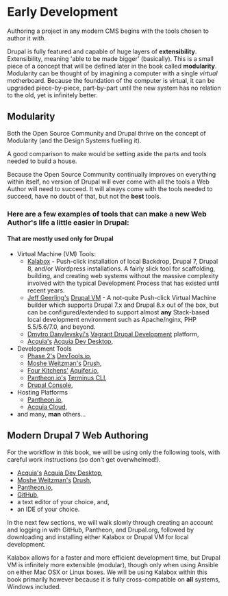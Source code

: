 # Early Development

Authoring a project in any modern CMS begins with the tools chosen to author it *with*.

Drupal is fully featured and capable of huge layers of **extensibility**. Extensibility, meaning 'able to be made bigger' (basically). This is a small piece of a concept that will be defined later in the book called **modularity**. Modularity can be thought of by imagining a computer with a single *virtual* motherboard. Because the foundation of the computer is virtual, it can be upgraded piece-by-piece, part-by-part until the new system has no relation to the old, yet is infinitely better.

## Modularity

Both the Open Source Community and Drupal thrive on the concept of Modularity (and the Design Systems fuelling it).

A good comparison to make would be setting aside the parts and tools needed to build a house.

Because the Open Source Community continually improves on everything within itself, no version of Drupal will ever come with all the tools a Web Author will need to succeed. It will always come with the tools needed to succeed, have no doubt of that, but not the **best** tools.

### Here are a few examples of tools that can make a new Web Author's life a little easier in Drupal:
#### That are mostly used only for Drupal
* Virtual Machine (VM) Tools:
    * [Kalabox](http://www.kalabox.io/ "Kalabox") - Push-click installation of local Backdrop, Drupal 7, Drupal 8, and/or Wordpress installations. A fairly slick tool for scaffolding, building, and creating web systems without the massive complexity involved with the typical Development Process that has existed until recent years.
    * [Jeff Geerling's](http://jeffgeerling.com/ "Jeff Geerling's Website") [Drupal VM](http://www.drupalvm.com "Drupal VM") - A not-quite Push-click Virtual Machine builder which supports Drupal 7.x and Drupal 8.x out of the box, but can be configured/extended to support almost **any** Stack-based local development environment such as Apache/nginx, PHP 5.5/5.6/7.0, and beyond.
    * [Dmytro Danylevskyi's](http://dmytro.danylevskyi.com/ "Dmytro Danylevskyi's Website") [Vagrant Drupal Development](http://www.drupalvm.com "Vagrant Drupal Development") platform,
    * [Acquia's](https://www.acquia.com/ "Acquia's Website") [Acquia Dev Desktop](https://www.acquia.com/downloads "Acquia Dev Desktop"),
* Development Tools
    * [Phase 2's](https://www.phase2technology.com "Phase 2's Website") [DevTools.io](http://phase2.github.io/devtools/ "DevTools.io"),
    * [Moshe Weitzman's](https://www.drupal.org/u/moshe-weitzman "Moshe Weitzman's Website") [Drush](https://github.com/drush-ops/drush "Drush"),
    * [Four Kitchens'](http://fourkitchens.com/ "Four Kitchens") [Aquifer.io](http://aquifer.io/ "DevTools CLI"),
    * [Pantheon.io's](https://pantheon.io/ "Pantheon.io'") [Terminus CLI](https://pantheon.io/docs/terminus/ "Terminus CLI"),
    * [Drupal Console](https://drupalconsole.com/ "Drupal Console"),
* Hosting Platforms
    * [Pantheon.io](https://pantheon.io/ "Pantheon.io"),
    * [Acquia Cloud](https://www.acquia.com/products-services/acquia-cloud "Acquia Cloud"),
* and many, **man** others...

## Modern Drupal 7 Web Authoring

For the workflow in *this* book, we will be using only the following tools, with careful work instructions (so don't get overwhelmed!).

* [Acquia's](https://www.acquia.com/ "Acquia's Website") [Acquia Dev Desktop](https://www.acquia.com/downloads "Acquia Dev Desktop"),
* [Moshe Weitzman's](https://www.drupal.org/u/moshe-weitzman "Moshe Weitzman's Website") [Drush](https://github.com/drush-ops/drush "Drush"),
* [Pantheon.io](https://pantheon.io/ "Pantheon.io'"),
* [GitHub](https://github.com/ "GitHub"),
* a text editor of your choice, and,
* an IDE of your choice.

In the next few sections, we will walk slowly through creating an account and logging in with GitHub, Pantheon, and Drupal.org, followed by downloading and installing either Kalabox or Drupal VM for local development.

Kalabox allows for a faster and more efficient development time, but Drupal VM is infinitely more extensible (modular), though only when using Ansible on either Mac OSX or Linux boxes. We will be using Kalabox within this book primarily however because it is fully cross-compatible on **all** systems, Windows included.
